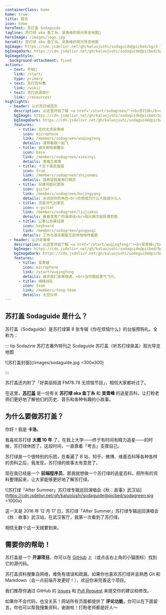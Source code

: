 ```yaml
---
containerClass: home
home: true
title: 首页
icon: home
heroText: 苏打盖 Sodaguide
tagline: 苏打绿 aka 鱼丁糸、吴青峰的观光导览地图🧭
heroImage: /images/logo.jpg
heroAlt: 苏打绿 aka 鱼丁糸、吴青峰的观光导览地图
bgImage: https://cdn.jsdelivr.net/gh/kaluojushi/sodaguide@picbed/bg/4-light.svg
bgImageDark: https://cdn.jsdelivr.net/gh/kaluojushi/sodaguide@picbed/bg/4-dark.svg
bgImageStyle:
  background-attachment: fixed
actions:
  - text: 开始🎸
    link: /start/
    type: primary
  - text: 苏打百科📚
    link: /wiki/
  - text: 苏打资源库📦
    link: /resources/
highlights:
  - header: 认识苏打绿团员
    description: 从这里开始了解 <a href="/start/sodagreen/"><b>苏打绿</b></a> 团员
    bgImage: https://cdn.jsdelivr.net/gh/kaluojushi/sodaguide@picbed/bg/3-light.svg
    bgImageDark: https://cdn.jsdelivr.net/gh/kaluojushi/sodaguide@picbed/bg/3-dark.svg
    features:
      - title: 无忧无虑吴青峰
        icon: microphone
        link: /members/sodagreen/wuqingfeng
        details: 请带着我一起飞
      - title: 谢天谢地谢馨仪
        icon: bass
        link: /members/sodagreen/xiexinyi
        details: 患难见真情
      - title: 十全十美史俊威
        icon: drum
        link: /members/sodagreen/shijunwei
        details: 我希望我是神灯精灵
      - title: 何德何能何景扬
        icon: guitar
        link: /members/sodagreen/hejingyang
        details: 永远扮你的角色<br>你想成为什么人就成什么人
      - title: 流里流气刘家凯
        icon: e-guitar
        link: /members/sodagreen/liujiakai
        details: 看着变宽广的海岸线<br>阳光再次轻抚我的脸
      - title: 公事公办龚钰祺
        icon: keyboard
        link: /members/sodagreen/gongyuqi
        details: 工作与游乐都能忘却烦恼地哼着歌
  - header: 认识吴青峰
    description: 从这里开始了解 <a href="/start/wuqingfeng/"><b>吴青峰</b></a>
    bgImage: https://cdn.jsdelivr.net/gh/kaluojushi/sodaguide@picbed/bg/6-light.svg
    bgImageDark: https://cdn.jsdelivr.net/gh/kaluojushi/sodaguide@picbed/bg/6-dark.svg
    features:
      - title: 吴青峰
        icon: microphone
        link: /start/wuqingfeng
        details: 或许我们会再相遇，<br>当你鼓起勇气飞行。
      - title: 峰峰战队
        icon: team
        link: /members/feng-team
        details: 太空伙伴
---
```


<div style="margin: 20px 0"></div>

## 苏打盖 Sodaguide 是什么？

苏打盖（Sodaguide）是苏打绿第 8 张专辑《你在烦恼什么》的台版预购礼。全称为：

::: tip Sodazine 苏打志番外特刊之 Sodaguide 苏打盖（听苏打绿臭盖）观光导览地图

![苏打盖封面](/images/sodaguide.jpg =300x300)

:::

苏打盖还内附了「好美丽频道 FM78.78 无烦恼节目」，相信大家都听过了。

在这里，[**苏打盖**](/) 是一份有关 **苏打绿 aka 鱼丁糸** 和 **吴青峰** 的追星百科，让打粉老师们更好地了解他们的历史、音乐和各种有趣的小故事。

## 为什么要做苏打盖？

你好！我是 **卡洛**。

我喜欢苏打绿 **大概 10 年** 了。在我上大学——终于有时间有精力追星——的时候，苏打绿休团了。这段时间，一直靠着「考古」支撑自己。

苏打绿是一个很特别的乐团，在看遍了 B 站、知乎、微博、维基百科等各种各样的资料之后，我发现，苏打绿的故事太有意思了。

现在我已经是一个 **前端程序员**，那我就想做一个苏打绿的追星百科，把所有的资料整理起来，让大家能够更好地了解苏打绿。

![苏打绿「After Summer」苏打绿专辑巡回演唱会《秋：故事》武汉站](https://cdn.jsdelivr.net/gh/kaluojushi/sodaguide@picbed/sodagreen.jpg =1000x)

这一天是 2016 年 12 月 17 日，苏打绿「After Summer」苏打绿专辑巡回演唱会《秋：故事》武汉站，在武汉客厅，我第一次看到了苏打绿。

相信无数个这一天就要到来。

## 需要你的帮助！

苏打盖是一个 **开源项目**，你可以在 [GitHub](https://github.com/kaluojushi/sodaguide) 上（或点击右上角的小猫图标）找到它的源代码。

苏打盖资料搜集自网络，难免有错误和疏漏。如果你也喜欢苏打绿并且熟悉 Git 和 Markdown（会一点前端开发更好！），欢迎你来完善这个项目。

我们推荐你通过 GitHub 的 [Issues](https://github.com/kaluojushi/sodaguide/issues) 和 [Pull Request](https://github.com/kaluojushi/sodaguide/pulls) 来提交你的建议和修改。

如果你不会代码，也没关系！网站所有页面都提供了 **评论功能**，你可以在下面留言。你也可以帮我搜集资料，谢谢啦！打粉老师都是好人～
